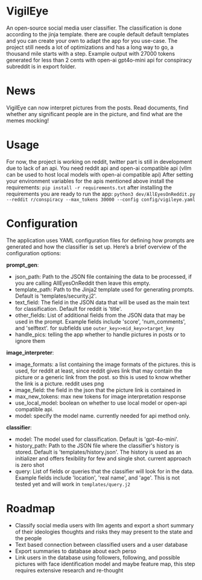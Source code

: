 # VigilEye
 
An open-source social media user classifier. The classification is done according to the jinja template. there are couple default default templates and you can create your own to adapt the app for you use-case. The project still needs a lot of optimizations and has a long way to go, a thousand mile starts with a step. Example output with 27000 tokens generated for less than 2 cents with open-ai gpt4o-mini api for conspiracy subreddit is in export folder. 
# News
VigilEye can now interpret pictures from the posts. Read documents, find whether any significant people are in the picture, and find what are the memes mocking! 
# Usage
For now, the project is working on reddit, twitter part is still in development due to lack of an api.
You need reddit api and open-ai compatible api (vllm can be used to host local models with open-ai compatible api)
After setting your environment variables for the apis mentioned above install the requirements:
```pip install -r requirements.txt```
after installing the requirements you are ready to run the app:
```python3 dev/AllEyesOnReddit.py --reddit r/conspiracy --max_tokens 30000 --config config/vigileye.yaml```

# Configuration
The application uses YAML configuration files for defining how prompts are generated and how the classifier is set up. Here’s a brief overview of the configuration options:

**prompt_gen**:
- json_path: Path to the JSON file containing the data to be processed, if you are calling AllEyesOnReddit then leave this empty.
- template_path: Path to the Jinja2 template used for generating prompts. Default is 'templates/security.j2'.
- text_field: The field in the JSON data that will be used as the main text for classification. Default for reddit is 'title'.
- other_fields: List of additional fields from the JSON data that may be used in the prompt. Example fields include 'score', 'num_comments', and 'selftext'. for subfields use
```outer_key>>mid_key>>target_key```
- handle_pics: telling the app whether to handle pictures in posts or to ignore them

**image_interpreter**:
- image_formats: a list containing the image formats of the pictures. this is used, for reddit at least, since reddit gives link that may contain the picture or a generic link from the post. so this is used to know whether the link is a picture. reddit uses png
- image_field: the field in the json that the picture link is contained in
- max_new_tokens: max new tokens for image interpretation response
- use_local_model: boolean on whether to use local model or open-api compatible api. 
- model: specify the model name. currently needed for api method only. 


**classifier**:

- model: The model used for classification. Default is 'gpt-4o-mini'.
- history_path: Path to the JSON file where the classifier's history is stored. Default is 'templates/history.json'. The history is used as an initializer and offers fexibility for few and single shot. current approach is zero shot
- query: List of fields or queries that the classifier will look for in the data. Example fields include 'location', 'real name', and 'age'. This is not tested yet and will work in ```templates/query.j2```

# Roadmap
- Classify social media users with llm agents and export a short summary of their ideologies thoughts and risks they may present to the state and the people
- Text based connection between classified users and a user database
- Export summaries to database about each perso
- Link users in the database using followers, following, and possible pictures with face identification model and maybe feature map, this step requires extensive research and re-thought

